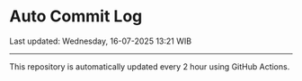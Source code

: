 # Auto Commit Log

Last updated: Wednesday, 16-07-2025 13:21 WIB

---

This repository is automatically updated every 2 hour using GitHub Actions.
